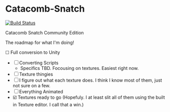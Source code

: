 Catacomb-Snatch
===============

[![Build Status](https://travis-ci.org/Catacomb-Snatch/Catacomb-Snatch.png?branch=master)](https://travis-ci.org/Catacomb-Snatch/Catacomb-Snatch)

Catacomb Snatch Community Edition

The roadmap for what I'm doing!

☐ Full conversion to Unity
  - ☐ Converting Scripts
    - Specifics TBD. Focousing on textures. Easiest right now.
  - ☐ Texture thingies
   - ☐ I figure out what each texture does. I think I know most of them, just not sure on a few.
   - ☐ Everything Animated
   - ☑️ Textures ready to go (Hopefuly. I at least slit all of them using the built in Texture editor. I call that a win.)
    
  
